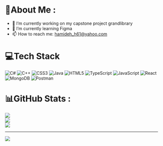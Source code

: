 
# 💫About Me :
- 🔭 I’m currently working on my capstone project grandlibrary
- 🌱 I’m currently learning Figma
- 📫 How to reach me: hamideh_h61@yahoo.com


# 💻Tech Stack
![C#](https://img.shields.io/badge/c%23-%23239120.svg?style=flat-square&logo=c-sharp&logoColor=white) ![C++](https://img.shields.io/badge/c++-%2300599C.svg?style=flat-square&logo=c%2B%2B&logoColor=white) ![CSS3](https://img.shields.io/badge/css3-%231572B6.svg?style=flat-square&logo=css3&logoColor=white) ![Java](https://img.shields.io/badge/java-%23ED8B00.svg?style=flat-square&logo=java&logoColor=white) ![HTML5](https://img.shields.io/badge/html5-%23E34F26.svg?style=flat-square&logo=html5&logoColor=white) ![TypeScript](https://img.shields.io/badge/typescript-%23007ACC.svg?style=flat-square&logo=typescript&logoColor=white) ![JavaScript](https://img.shields.io/badge/javascript-%23323330.svg?style=flat-square&logo=javascript&logoColor=%23F7DF1E) ![React](https://img.shields.io/badge/react-%2320232a.svg?style=flat-square&logo=react&logoColor=%2361DAFB) ![MongoDB](https://img.shields.io/badge/MongoDB-%234ea94b.svg?style=flat-square&logo=mongodb&logoColor=white) ![Postman](https://img.shields.io/badge/Postman-FF6C37?style=flat-square&logo=postman&logoColor=white)
# 📊GitHub Stats :
![](https://github-readme-stats.vercel.app/api?username=hamideh6182&theme=default&hide_border=false&include_all_commits=false&count_private=false)<br/>
![](https://github-readme-streak-stats.herokuapp.com/?user=hamideh6182&theme=default&hide_border=false)<br/>
![](https://github-readme-stats.vercel.app/api/top-langs/?username=hamideh6182&theme=default&hide_border=false&include_all_commits=false&count_private=false&layout=compact)

---
[![](https://visitcount.itsvg.in/api?id=hamideh6182&icon=0&color=0)](https://visitcount.itsvg.in)


<!--
**hamideh6182/hamideh6182** is a ✨ _special_ ✨ repository because its `README.md` (this file) appears on your GitHub profile.

Here are some ideas to get you started:

- 🔭 I’m currently working on ...
- 🌱 I’m currently learning ...
- 👯 I’m looking to collaborate on ...
- 🤔 I’m looking for help with ...
- 💬 Ask me about ...
- 📫 How to reach me: ...
- 😄 Pronouns: ...
- ⚡ Fun fact: ...
-->
